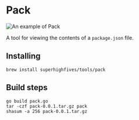 # Pack

![An example of Pack](https://user-images.githubusercontent.com/449385/31547153-322cd1b8-b01e-11e7-8810-4c0caaa55401.png)


A tool for viewing the contents of a `package.json` file.

## Installing

```
brew install superhighfives/tools/pack
```

## Build steps

```
go build pack.go
tar -czf pack-0.0.1.tar.gz pack
shasum -a 256 pack-0.0.1.tar.gz
```
